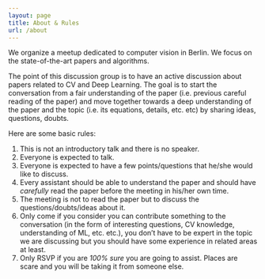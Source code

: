 ```yaml
---
layout: page
title: About & Rules
url: /about
---
```


We organize a meetup dedicated to computer vision in Berlin.
We focus on the state-of-the-art papers and algorithms.

The point of this discussion group is to have an active discussion about papers related to CV and Deep Learning. The goal is to start the conversation from a fair understanding of the paper (i.e. previous careful reading of the paper) and move together towards a deep understanding of the paper and the topic (i.e. its equations, details, etc. etc) by sharing ideas, questions, doubts.



Here are some basic rules:

1. This is not an introductory talk and there is no speaker.
2. Everyone is expected to talk.
3. Everyone is expected to have a few points/questions that he/she would like to discuss.
4. Every assistant should be able to understand the paper and should have *carefully* read the paper before the meeting in his/her own time.
5. The meeting is not to read the paper but to discuss the questions/doubts/ideas about it.
6. Only come if you consider you can contribute something to the conversation (in the form of interesting questions, CV knowledge, understanding of ML, etc. etc.), you don’t have to be expert in the topic we are discussing but you should have some experience in related areas at least.
7. Only RSVP if you are *100% sure* you are going to assist. Places are scare and you will be taking it from someone else.

